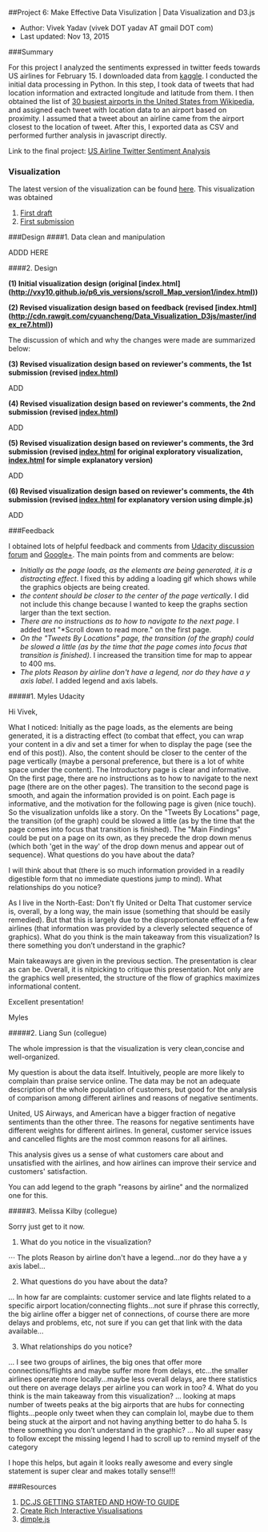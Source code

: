 ##Project 6: Make Effective Data Visulization | Data Visualization and D3.js

- Author:  Vivek Yadav (vivek DOT yadav AT gmail DOT com)
- Last updated: Nov 13, 2015

###Summary

For this project I analyzed the sentiments expressed in twitter feeds towards US airlines for February 15. I downloaded data from [kaggle](https://www.kaggle.com/crowdflower/twitter-airline-sentiment). I conducted the initial data processing in Python. In this step, I took data of tweets that had location information and extracted longitude and latitude from them. I then obtained the list of [30 busiest airports in the United States from Wikipedia](https://en.wikipedia.org/wiki/List_of_the_busiest_airports_in_the_United_States), and assigned each tweet with location data to an airport based on proximity. I assumed that a tweet about an airline came from the airport closest to the location of tweet. After this, I exported data as CSV and performed further analysis in javascript directly. 

Link to the final project: [US Airline Twitter Sentiment Analysis](http://vxy10.github.io/p6_vis_versions/scroll_MapVersion2/index.html)

### Visualization
The latest version of the visualization can be found [here](http://vxy10.github.io/p6_vis_versions/scroll_MapVersion2/index.html). This visualization was obtained 

1. [First draft](http://vxy10.github.io/p6_vis_versions/scroll_Map_version1/index.html)
2. [First submission](http://vxy10.github.io/p6_vis_versions/scroll_MapVersion2/index.html)

###Design
####1. Data clean and manipulation

ADDD HERE 


####2. Design

**(1)  Initial visualization design (original [index.html] (http://vxy10.github.io/p6_vis_versions/scroll_Map_version1/index.html))**
 

**(2) Revised visualization design based on feedback (revised [index.html] (http://cdn.rawgit.com/cyuancheng/Data_Visualization_D3js/master/index_re7.html))**

The discussion of which and why the changes were made are summarized below:

**(3) Revised visualization design based on reviewer's comments, the 1st submission (revised [index.html](http://cdn.rawgit.com/cyuancheng/Data_Visualization_D3js/master/index_re8.html))**

ADD

**(4) Revised visualization design based on reviewer's comments, the 2nd submission (revised [index.html](http://cdn.rawgit.com/cyuancheng/Data_Visualization_D3js/master/index_re9.html))**

ADD

**(5) Revised visualization design based on reviewer's comments, the 3rd submission (revised [index.html](http://cdn.rawgit.com/cyuancheng/Data_Visualization_D3js/master/index_re10.html) for original exploratory visualization,  [index.html](http://cdn.rawgit.com/cyuancheng/Data_Visualization_D3js/master/index_re11.html) for simple explanatory version)**

ADD

**(6) Revised visualization design based on reviewer's comments, the 4th submission (revised [index.html](http://cdn.rawgit.com/cyuancheng/Data_Visualization_D3js/master/index.html) for explanatory version using dimple.js)**

ADD

###Feedback

I obtained lots of helpful feedback and comments from [Udacity discussion forum](https://discussions.udacity.com/t/feedback-for-project-6-us-airline-sentiment-analysis-using-twitter-data/163274/2) and [Google+](https://plus.google.com/communities/116797052510270749486?gclid=Cj0KEQjwwIKxBRDKhOz7ytT30vkBEiQAT1NaPS05CAXdYdk1Yu7ymp6T8ZGMhTJ0lMeqMdwFyCpF2bsaAkHc8P8HAQ). The main points from and comments are below:

- _Initially as the page loads, as the elements are being generated, it is a distracting effect_. I fixed this by adding a loading gif which shows while the graphics objects are being created. 
- _the content should be closer to the center of the page vertically_. I did not include this change because I wanted to keep the graphs section larger than the text section. 
- _There are no instructions as to how to navigate to the next page_. I added text "*Scroll down to read more." on the first page. 
- _On the "Tweets By Locations" page, the transition (of the graph) could be slowed a little (as by the time that the page comes into focus that transition is finished)_. I increased the transition time for map to appear to 400 ms. 
- _The plots Reason by airline don't have a legend, nor do they have a y axis label_. I added legend and axis labels.

#####1. Myles Udacity 

Hi Vivek,

What I noticed:
Initially as the page loads, as the elements are being generated, it is a distracting effect (to combat that effect, you can wrap your content in a div and set a timer for when to display the page (see the end of this post)). Also, the content should be closer to the center of the page vertically (maybe a personal preference, but there is a lot of white space under the content).
The Introductory page is clear and informative. On the first page, there are no instructions as to how to navigate to the next page (there are on the other pages).
The transition to the second page is smooth, and again the information provided is on point.
Each page is informative, and the motivation for the following page is given (nice touch). So the visualization unfolds like a story.
On the "Tweets By Locations" page, the transition (of the graph) could be slowed a little (as by the time that the page comes into focus that transition is finished).
The "Main Findings" could be put on a page on its own, as they precede the drop down menus (which both 'get in the way' of the drop down menus and appear out of sequence).
What questions do you have about the data?

I will think about that (there is so much information provided in a readily digestible form that no immediate questions jump to mind).
What relationships do you notice?

As I live in the North-East: Don't fly United or Delta
That customer service is, overall, by a long way, the main issue (something that should be easily remedied). But that this is largely due to the disproportionate effect of a few airlines (that information was provided by a cleverly selected sequence of graphics).
What do you think is the main takeaway from this visualization? Is there something you don’t understand in the graphic?

Main takeaways are given in the previous section.
The presentation is clear as can be.
Overall, it is nitpicking to critique this presentation. Not only are the graphics well presented, the structure of the flow of graphics maximizes informational content.

Excellent presentation!

Myles

#####2. Liang Sun (collegue) 

The whole impression is that the visualization is very clean,concise and well-organized.

My question is about the data itself. Intuitively, people are more likely to complain than praise service online. The data may be not an adequate description of the whole population of customers, but good for the analysis of comparison among different airlines and reasons of negative sentiments. 

United, US Airways, and American have a bigger fraction of negative sentiments than the other three.  The reasons for negative sentiments have different weights for different airlines. In general, customer service issues and cancelled flights are the most common reasons for all airlines. 

This analysis gives us a sense of what customers care about and unsatisfied with the airlines, and how airlines can improve their service and customers' satisfaction. 

You can add legend to the graph "reasons by airline" and the normalized one for this.

#####3. Melissa Kilby (collegue) 

Sorry just get to it now.

1. What do you notice in the visualization?

⋅⋅⋅ The plots Reason by airline don't have a legend...nor do they have a y axis label...

2.  What questions do you have about the data?

... In how far are complaints: customer service and late flights related to a specific airport location/connecting flights...not sure if phrase this correctly, the big airline offer a bigger net of connections, of course there are more delays and problems, etc, not sure if you can get that link with the data available...

3. What relationships do you notice?

... I see two groups of airlines, the big ones that offer more connections/flights and maybe suffer more from delays, etc...the smaller airlines operate more locally...maybe less overall delays, are there statistics out there on average delays per airline you can work in too?
4. What do you think is the main takeaway from this visualization?
... looking at maps number of tweets peaks at the big airports that are hubs for connecting flights...people only tweet when they can complain lol, maybe due to them being stuck at the airport and not having anything better to do haha
5. Is there something you don’t understand in the graphic?
... No all super easy to follow except the missing legend I had to scroll up to remind myself of the category

I hope this helps, but again it looks really awesome and every single statement is super clear and makes totally sense!!!



###Resources
1. [DC.JS GETTING STARTED AND HOW-TO GUIDE](https://dc-js.github.io/dc.js/docs/stock.html)
2. [Create Rich Interactive Visualisations](https://becomingadatascientist.wordpress.com/2013/05/21/create-rich-interactive-visualisations/)
3. [dimple.js](http://dimplejs.org)

